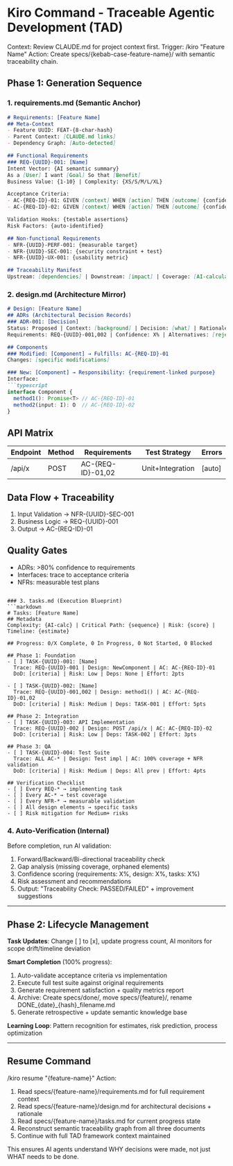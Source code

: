 # Kiro Command - Traceable Agentic Development (TAD)

Context: Review CLAUDE.md for project context first.
Trigger: /kiro "Feature Name"
Action: Create specs/{kebab-case-feature-name}/ with semantic traceability chain.

## Phase 1: Generation Sequence

### 1. requirements.md (Semantic Anchor)
```markdown
# Requirements: [Feature Name]
## Meta-Context
- Feature UUID: FEAT-{8-char-hash}
- Parent Context: [CLAUDE.md links]
- Dependency Graph: [Auto-detected]

## Functional Requirements
### REQ-{UUID}-001: [Name]
Intent Vector: {AI semantic summary}
As a [User] I want [Goal] So that [Benefit]
Business Value: {1-10} | Complexity: {XS/S/M/L/XL}

Acceptance Criteria:
- AC-{REQ-ID}-01: GIVEN [context] WHEN [action] THEN [outcome] {confidence: X%}
- AC-{REQ-ID}-02: GIVEN [context] WHEN [action] THEN [outcome] {confidence: X%}

Validation Hooks: {testable assertions}
Risk Factors: {auto-identified}

## Non-functional Requirements
- NFR-{UUID}-PERF-001: {measurable target}
- NFR-{UUID}-SEC-001: {security constraint + test}
- NFR-{UUID}-UX-001: {usability metric}

## Traceability Manifest
Upstream: [dependencies] | Downstream: [impact] | Coverage: [AI-calculated]
```

### 2. design.md (Architecture Mirror)
```markdown
# Design: [Feature Name]
## ADRs (Architectural Decision Records)
### ADR-001: [Decision]
Status: Proposed | Context: [background] | Decision: [what] | Rationale: [why]
Requirements: REQ-{UUID}-001,002 | Confidence: X% | Alternatives: [rejected options]

## Components
### Modified: [Component] → Fulfills: AC-{REQ-ID}-01
Changes: [specific modifications]

### New: [Component] → Responsibility: {requirement-linked purpose}
Interface:
```typescript
interface Component {
  method1(): Promise<T> // AC-{REQ-ID}-01
  method2(input: I): O  // AC-{REQ-ID}-02
}
```

## API Matrix
| Endpoint | Method | Requirements | Test Strategy | Errors |
|----------|--------|-------------|---------------|--------|
| /api/x | POST | AC-{REQ-ID}-01,02 | Unit+Integration | [auto] |

## Data Flow + Traceability
1. Input Validation → NFR-{UUID}-SEC-001
2. Business Logic → REQ-{UUID}-001  
3. Output → AC-{REQ-ID}-01

## Quality Gates
- ADRs: >80% confidence to requirements
- Interfaces: trace to acceptance criteria
- NFRs: measurable test plans
```

### 3. tasks.md (Execution Blueprint)
```markdown
# Tasks: [Feature Name]
## Metadata
Complexity: {AI-calc} | Critical Path: {sequence} | Risk: {score} | Timeline: {estimate}

## Progress: 0/X Complete, 0 In Progress, 0 Not Started, 0 Blocked

## Phase 1: Foundation
- [ ] TASK-{UUID}-001: [Name]
  Trace: REQ-{UUID}-001 | Design: NewComponent | AC: AC-{REQ-ID}-01
  DoD: [criteria] | Risk: Low | Deps: None | Effort: 2pts

- [ ] TASK-{UUID}-002: [Name]  
  Trace: REQ-{UUID}-001,002 | Design: method1() | AC: AC-{REQ-ID}-01,02
  DoD: [criteria] | Risk: Medium | Deps: TASK-001 | Effort: 5pts

## Phase 2: Integration
- [ ] TASK-{UUID}-003: API Implementation
  Trace: REQ-{UUID}-002 | Design: POST /api/x | AC: AC-{REQ-ID}-02
  DoD: [criteria] | Risk: Low | Deps: TASK-002 | Effort: 3pts

## Phase 3: QA
- [ ] TASK-{UUID}-004: Test Suite
  Trace: ALL AC-* | Design: Test impl | AC: 100% coverage + NFR validation
  DoD: [criteria] | Risk: Medium | Deps: All prev | Effort: 4pts

## Verification Checklist
- [ ] Every REQ-* → implementing task
- [ ] Every AC-* → test coverage  
- [ ] Every NFR-* → measurable validation
- [ ] All design elements → specific tasks
- [ ] Risk mitigation for Medium+ risks
```

### 4. Auto-Verification (Internal)
Before completion, run AI validation:
1. Forward/Backward/Bi-directional traceability check
2. Gap analysis (missing coverage, orphaned elements)
3. Confidence scoring (requirements: X%, design: X%, tasks: X%)
4. Risk assessment and recommendations
5. Output: "Traceability Check: PASSED/FAILED" + improvement suggestions

---

## Phase 2: Lifecycle Management

**Task Updates**: Change [ ] to [x], update progress count, AI monitors for scope drift/timeline deviation

**Smart Completion** (100% progress):
1. Auto-validate acceptance criteria vs implementation
2. Execute full test suite against original requirements  
3. Generate requirement satisfaction + quality metrics report
4. Archive: Create specs/done/, move specs/{feature}/, rename DONE_{date}_{hash}_filename.md
5. Generate retrospective + update semantic knowledge base

**Learning Loop**: Pattern recognition for estimates, risk prediction, process optimization

---

## Resume Command
/kiro resume "{feature-name}"
Action: 
1. Read specs/{feature-name}/requirements.md for full requirement context
2. Read specs/{feature-name}/design.md for architectural decisions + rationale  
3. Read specs/{feature-name}/tasks.md for current progress state
4. Reconstruct semantic traceability graph from all three documents
5. Continue with full TAD framework context maintained

This ensures AI agents understand WHY decisions were made, not just WHAT needs to be done.
